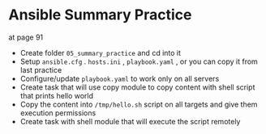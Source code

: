 # Ansible Summary Practice
at page 91

- Create folder `05_summary_practice` and cd into it
- Setup `ansible.cfg` . `hosts.ini` , `playbook.yaml` , or you can copy it from last practice
- Configure/update `playbook.yaml` to work only on all servers
- Create task that will use copy module to copy content with shell script that prints hello world
- Copy the content into `/tmp/hello.sh` script on all targets and give them execution permissions
- Create task with shell module that will execute the script remotely

